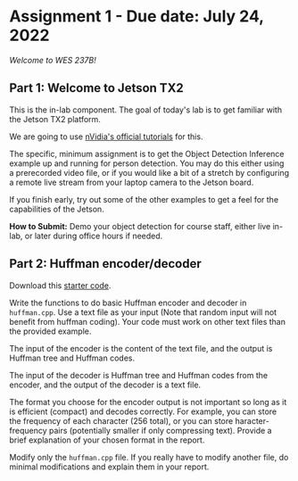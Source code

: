 # Assignment 1 - Due date: July 24, 2022

_Welcome to WES 237B!_

## Part 1: Welcome to Jetson TX2

This is the in-lab component. The goal of today's lab is to get familiar with the Jetson TX2 platform.

We are going to use [nVidia's official tutorials](https://github.com/dusty-nv/jetson-inference) for this.

The specific, minimum assignment is to get the Object Detection Inference example up and running for
person detection. You may do this either using a prerecorded video file, or if you would like a bit of
a stretch by configuring a remote live stream from your laptop camera to the Jetson board.

If you finish early, try out some of the other examples to get a feel for the capabilities of the Jetson.

**How to Submit:** Demo your object detection for course staff, either live in-lab, or later during
office hours if needed.

## Part 2: Huffman encoder/decoder

Download this [starter code](wes237b-a1-huffman.zip).

Write the functions to do basic Huffman encoder and decoder in `huffman.cpp`.
Use a text file as your input (Note that random input will not benefit from
huffman coding). Your code must work on other text files than the provided
example.

The input of the encoder is the content of the text file, and the output is
Huffman tree and Huffman codes.

The input of the decoder is Huffman tree and Huffman codes from the encoder,
and the output of the decoder is a text file.

The format you choose for the encoder output is not important so long as it is
efficient (compact) and decodes correctly. For example, you can store the
frequency of each character (256 total), or you can store haracter-frequency
pairs (potentially smaller if only compressing text). Provide a brief
explanation of your chosen format in the report.

Modify only the `huffman.cpp` file.
If you really have to modify another file, do minimal modifications and explain
them in your report.


<!--
Work Submission

IMPORTANT: Follow the instructions exactly, and double check your repository, folder, and file names. You may lose points if you do not follow the exact instructions. If you have a doubt or a question, please ask the TAs, preferably on Piazza.

    Each team must have a bitbucket repository, Please make sure your repository follows our policies.
    All of your codes related to assignment 1 must be placed in a folder called Assignment_1 in your repository’s source directory
    You have to submit these:
        A short report named Report.pdf with brief answers to Part 1.1, 1.2, 1.3 and 2.5. This should be at the root of the assignment folder.
        Your Python script from Part 1.4 name convert.py. This should be at the root of the assignment folder.
        The modified iir_filter_ffd file from Part 1.5. This should be at the root of the assignment folder.
        The completed template folder from Part 2. Place the entire folder inside the assignment folder, but remove any generated binary (CODEC, or any files under objs). We must be able to compile and run your code.

Do not submit other files than those listed, unless you have a good reason, and explain so in your report.
-->
